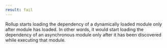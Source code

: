 ```yaml
---
result: fail
---
```


Rollup starts loading the dependency of a dynamically loaded module only after module has loaded.
In other words, it would start loading the dependency of an asynchronous module only after it has been discovered while executing that module.
